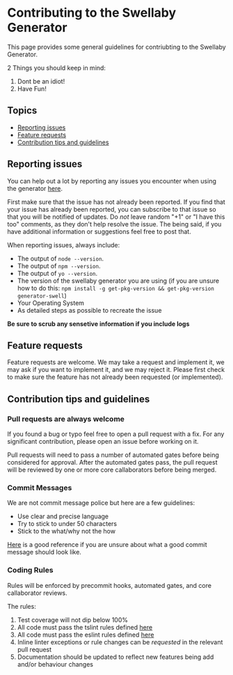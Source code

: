 # Contributing to the Swellaby Generator

This page provides some general guidelines for contriubting to the Swellaby Generator.  

2 Things you should keep in mind:  

1. Dont be an idiot!
2. Have Fun!  

## Topics

* [Reporting issues](#reporting-issues)
* [Feature requests](#feature-requests)
* [Contribution tips and guidelines](#contribution-tips-and-guidelines)

## Reporting issues

You can help out a lot by reporting any issues you encounter when using the generator [here](https://github.com/swellaby/generator-swell/issues).  

First make sure that the issue has not already been reported. If you find that your issue has already been reported, 
you can subscribe to that issue so that you will be notified of updates. Do *not* leave random "+1" or "I have this 
too" comments, as they don't help resolve the issue. The being said, if you have additional information or suggestions 
feel free to post that.

When reporting issues, always include:

* The output of `node --version`.
* The output of `npm --version`.
* The output of `yo --version`.
* The version of the swellaby generator you are using (if you are unsure how to do this: `npm install -g get-pkg-version && get-pkg-version generator-swell`)
* Your Operating System  
* As detailed steps as possible to recreate the issue  

**Be sure to scrub any sensetive information if you include logs**  

## Feature requests
Feature requests are welcome. We may take a request and implement it, we may ask if you want to implement it, and we may reject it. 
Please first check to make sure the feature has not already been requested (or implemented).

## Contribution tips and guidelines

### Pull requests are always welcome

If you found a bug or typo feel free to open a pull request with a fix. For any significant contribution, 
please open an issue before working on it.  

Pull requests will need to pass a number of automated gates before being considered for approval. After the automated gates pass, 
the pull request will be reviewed by one or more core callaborators before being merged.  

### Commit Messages

We are not commit message police but here are a few guidelines:  
- Use clear and precise language  
- Try to stick to under 50 characters  
- Stick to the what/why not the how  

[Here](https://chris.beams.io/posts/git-commit/) is a good reference if you are unsure about what a good commit message should look like.  

### Coding Rules  

Rules will be enforced by precommit hooks, automated gates, and core callaborator reviews.

The rules:

1. Test coverage will not dip below 100%
2. All code must pass the tslint rules defined [here](./tslint.json)
3. All code must pass the eslint rules defined [here](./.eslintrc.js)
4. Inline linter exceptions or rule changes can be *requested* in the relevant pull request
5. Documentation should be updated to reflect new features being add and/or behaviour changes  
